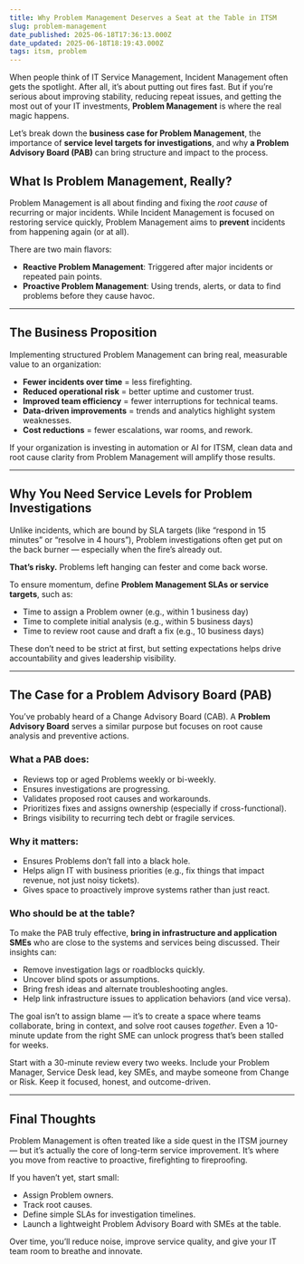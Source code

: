 ```yaml
---
title: Why Problem Management Deserves a Seat at the Table in ITSM
slug: problem-management
date_published: 2025-06-18T17:36:13.000Z
date_updated: 2025-06-18T18:19:43.000Z
tags: itsm, problem
---
```


When people think of IT Service Management, Incident Management often gets the spotlight. After all, it’s about putting out fires fast. But if you’re serious about improving stability, reducing repeat issues, and getting the most out of your IT investments, **Problem Management** is where the real magic happens.

Let’s break down the **business case for Problem Management**, the importance of **service level targets for investigations**, and why **a Problem Advisory Board (PAB)** can bring structure and impact to the process.

## **What Is Problem Management, Really?**

Problem Management is all about finding and fixing the *root cause* of recurring or major incidents. While Incident Management is focused on restoring service quickly, Problem Management aims to **prevent** incidents from happening again (or at all).

There are two main flavors:

- **Reactive Problem Management**: Triggered after major incidents or repeated pain points.
- **Proactive Problem Management**: Using trends, alerts, or data to find problems before they cause havoc.

---

## **The Business Proposition**

Implementing structured Problem Management can bring real, measurable value to an organization:

- **Fewer incidents over time** = less firefighting.
- **Reduced operational risk** = better uptime and customer trust.
- **Improved team efficiency** = fewer interruptions for technical teams.
- **Data-driven improvements** = trends and analytics highlight system weaknesses.
- **Cost reductions** = fewer escalations, war rooms, and rework.

If your organization is investing in automation or AI for ITSM, clean data and root cause clarity from Problem Management will amplify those results.

---

## **Why You Need Service Levels for Problem Investigations**

Unlike incidents, which are bound by SLA targets (like “respond in 15 minutes” or “resolve in 4 hours”), Problem investigations often get put on the back burner — especially when the fire’s already out.

**That’s risky.** Problems left hanging can fester and come back worse.

To ensure momentum, define **Problem Management SLAs or service targets**, such as:

- Time to assign a Problem owner (e.g., within 1 business day)
- Time to complete initial analysis (e.g., within 5 business days)
- Time to review root cause and draft a fix (e.g., 10 business days)

These don’t need to be strict at first, but setting expectations helps drive accountability and gives leadership visibility.

---

## **The Case for a Problem Advisory Board (PAB)**

You’ve probably heard of a Change Advisory Board (CAB). A **Problem Advisory Board** serves a similar purpose but focuses on root cause analysis and preventive actions.

### **What a PAB does:**

- Reviews top or aged Problems weekly or bi-weekly.
- Ensures investigations are progressing.
- Validates proposed root causes and workarounds.
- Prioritizes fixes and assigns ownership (especially if cross-functional).
- Brings visibility to recurring tech debt or fragile services.

### **Why it matters:**

- Ensures Problems don’t fall into a black hole.
- Helps align IT with business priorities (e.g., fix things that impact revenue, not just noisy tickets).
- Gives space to proactively improve systems rather than just react.

### **Who should be at the table?**

To make the PAB truly effective, **bring in infrastructure and application SMEs** who are close to the systems and services being discussed. Their insights can:

- Remove investigation lags or roadblocks quickly.
- Uncover blind spots or assumptions.
- Bring fresh ideas and alternate troubleshooting angles.
- Help link infrastructure issues to application behaviors (and vice versa).

The goal isn’t to assign blame — it’s to create a space where teams collaborate, bring in context, and solve root causes *together*. Even a 10-minute update from the right SME can unlock progress that’s been stalled for weeks.

Start with a 30-minute review every two weeks. Include your Problem Manager, Service Desk lead, key SMEs, and maybe someone from Change or Risk. Keep it focused, honest, and outcome-driven.

---

## **Final Thoughts**

Problem Management is often treated like a side quest in the ITSM journey — but it’s actually the core of long-term service improvement. It’s where you move from reactive to proactive, firefighting to fireproofing.

If you haven’t yet, start small:

- Assign Problem owners.
- Track root causes.
- Define simple SLAs for investigation timelines.
- Launch a lightweight Problem Advisory Board with SMEs at the table.

Over time, you’ll reduce noise, improve service quality, and give your IT team room to breathe and innovate.
